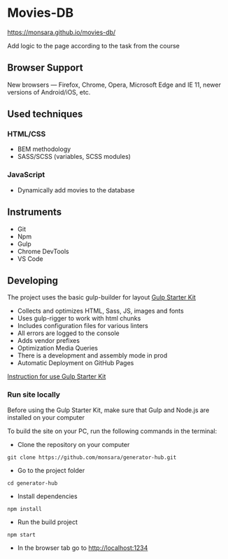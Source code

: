 # Movies-DB

https://monsara.github.io/movies-db/

Add logic to the page according to the task from the course

## Browser Support

New browsers — Firefox, Chrome, Opera, Microsoft Edge and IE 11, newer versions
of Android/iOS, etc.

## Used techniques

### HTML/CSS

- BEM methodology
- SASS/SCSS (variables, SCSS modules)

### JavaScript

- Dynamically add movies to the database

## Instruments

- Git
- Npm
- Gulp
- Chrome DevTools
- VS Code

## Developing

The project uses the basic gulp-builder for layout
[Gulp Starter Kit](https://github.com/luxplanjay/gulp-starter-kit)

- Collects and optimizes HTML, Sass, JS, images and fonts
- Uses gulp-rigger to work with html chunks
- Includes configuration files for various linters
- All errors are logged to the console
- Adds vendor prefixes
- Optimization Media Queries
- There is a development and assembly mode in prod
- Automatic Deployment on GitHub Pages

[Instruction for use Gulp Starter Kit](https://github.com/luxplanjay/gulp-starter-kit)

### Run site locally

Before using the Gulp Starter Kit, make sure that Gulp and Node.js are installed
on your computer

To build the site on your PC, run the following commands in the terminal:

- Clone the repository on your computer

```shell
git clone https://github.com/monsara/generator-hub.git
```

- Go to the project folder

```shell
cd generator-hub
```

- Install dependencies

```shell
npm install
```

- Run the build project

```shell
npm start
```

- In the browser tab go to [http://localhost:1234](http://localhost:1234)
